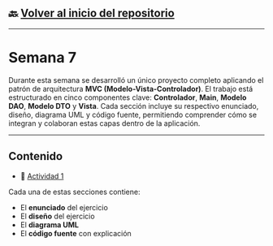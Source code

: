 ## 🔙 [Volver al inicio del repositorio](../)

---

# Semana 7

Durante esta semana se desarrolló un único proyecto completo aplicando el patrón de arquitectura **MVC (Modelo-Vista-Controlador)**. El trabajo está estructurado en cinco componentes clave: **Controlador**, **Main**, **Modelo DAO**, **Modelo DTO** y **Vista**. Cada sección incluye su respectivo enunciado, diseño, diagrama UML y código fuente, permitiendo comprender cómo se integran y colaboran estas capas dentro de la aplicación.

---

## Contenido

- 📝 [Actividad 1](./ACTIVIDAD%201)

Cada una de estas secciones contiene:
- El **enunciado** del ejercicio
- El **diseño** del ejercicio
- El **diagrama UML**
- El **código fuente** con explicación